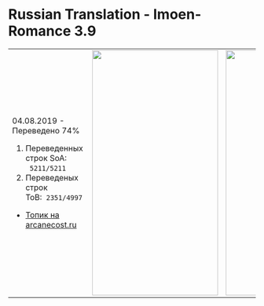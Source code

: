 # Russian Translation - Imoen-Romance 3.9 
<table style="height: 510px;" width="993">
<tbody>
<tr>
<td style="width: 263px;">
<p>04.08.2019 - Переведено 74%</p>
<ol>
<li>Переведенных строк SoA: &nbsp;&nbsp;<code>5211/5211</code>&nbsp;</li>
<li>Переведеных строк ToB:&nbsp;&nbsp;<code>2351/4997</code>&nbsp;</li>
</ol>
<ul>
<li><a href="https://arcanecoast.ru/forum/viewtopic.php?f=6&amp;t=875" rel="nofollow">Топик на arcanecost.ru</a></li>
</ul>
</td>
<td style="width: 353px;"><img src="https://i.imgur.com/QMryycC.png" alt="" width="256" height="500" /></td>
<td style="width: 355px;"><img src="https://i.imgur.com/kzy5K1P.png" alt="" width="256" height="500" /></td>
</tr>
</tbody>
</table>
